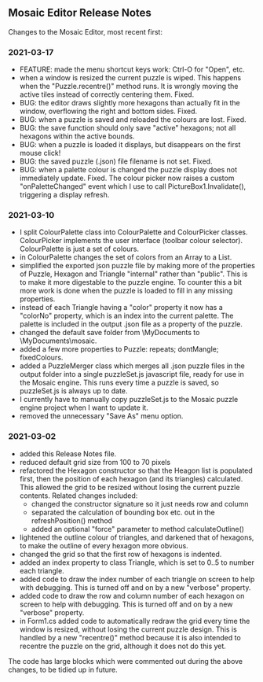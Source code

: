 ﻿## Mosaic Editor Release Notes

Changes to the Mosaic Editor, most recent first:

### 2021-03-17
- FEATURE: made the menu shortcut keys work: Ctrl-O for "Open", etc.
- when a window is resized the current puzzle is wiped.  This happens when the "Puzzle.recentre()" method runs.
It is wrongly moving the active tiles instead of correctly centering them.  Fixed.
- BUG: the editor draws slightly more hexagons than actually fit in the window, overflowing the right
and bottom sides.  Fixed.
- BUG: when a puzzle is saved and reloaded the colours are lost.  Fixed.
- BUG: the save function should only save "active" hexagons; not all hexagons within the active bounds.
- BUG: when a puzzle is loaded it displays, but disappears on the first mouse click!
- BUG: the saved puzzle (.json) file filename is not set.  Fixed.
- BUG: when a palette colour is changed the puzzle display does not immediately update.  Fixed.  The colour picker now
raises a custom "onPaletteChanged" event which I use to call PictureBox1.Invalidate(), triggering a display refresh.

### 2021-03-10
- I split ColourPalette class into ColourPalette and ColourPicker classes.  ColourPicker implements
the user interface (toolbar colour selector).  ColourPalette is just a set of colours.
- in ColourPalette changes the set of colors from an Array to a List.
- simplified the exported json puzzle file by making more of the properties of Puzzle,
Hexagon and Triangle "internal" rather than "public".  This is to make it more digestable to
the puzzle engine.  To counter this a bit more work is done when the puzzle is loaded to fill
in any missing properties.
- instead of each Triangle having a "color" property it now has a "colorNo" property, which is
an index into the current palette.  The palette is included in the output .json file as a property
of the puzzle.
- changed the default save folder from \MyDocuments to \MyDocuments\mosaic.
- added a few more properties to Puzzle: repeats; dontMangle; fixedColours.
- added a PuzzleMerger class which merges all .json puzzle files in the output folder into a
single puzzleSet.js javascript file, ready for use in the Mosaic engine.  This runs every time a
puzzle is saved, so puzzleSet.js is always up to date.
- I currently have to manually copy puzzleSet.js to the Mosaic puzzle engine project when I want
to update it.
- removed the unnecessary "Save As" menu option.

### 2021-03-02
- added this Release Notes file.
- reduced default grid size from 100 to 70 pixels
- refactored the Hexagon constructor so that the Heagon list is populated first,
then the position of each hexagon (and its triangles) calculated.  This allowed the
grid to be resized without losing the current puzzle contents.  Related changes included:
    - changed the constructor signature so it just needs row and column
    - separated the calculation of bounding box etc. out in the refreshPosition() method
    - added an optional "force" parameter to method calculateOutline()
- lightened the outline colour of triangles, and darkened that of hexagons, to make the
outline of every hexagon more obvious.
- changed the grid so that the first row of hexagons is indented.
- added an index property to class Triangle, which is set to 0..5 to number each triangle.
- added code to draw the index number of each triangle on screen to help with debugging.  This
is turned off and on by a new "verbose" property.
- added code to draw the row and column number of each hexagon on screen to help with debugging.  This
is turned off and on by a new "verbose" property.
- in Form1.cs added code to automatically redraw the grid every time the window is resized,
without losing the current puzzle design.  This is handled by a new "recentre()" method
because it is also intended to recentre the puzzle on the grid, although it does not do this
yet.

The code has large blocks which were commented out during the above changes, to be tidied up
in future.


